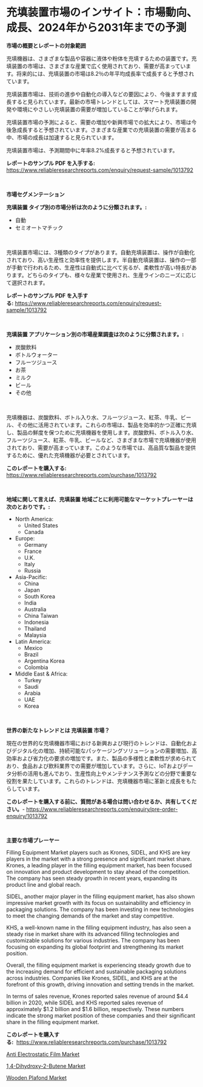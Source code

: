 <p><h1>充填装置市場のインサイト：市場動向、成長、2024年から2031年までの予測</h1></p><p><strong>市場の概要とレポートの対象範囲</strong></p>
<p><p>充填機器は、さまざまな製品や容器に液体や粉体を充填するための装置です。充填装置の市場は、さまざまな産業で広く使用されており、需要が高まっています。将来的には、充填装置の市場は8.2％の年平均成長率で成長すると予想されています。</p><p>充填装置市場は、技術の進歩や自動化の導入などの要因により、今後ますます成長すると見られています。最新の市場トレンドとしては、スマート充填装置の開発や環境にやさしい充填装置の需要が増加していることが挙げられます。</p><p>充填装置市場の予測によると、需要の増加や新興市場での拡大により、市場は今後急成長すると予想されています。さまざまな産業での充填装置の需要が高まる中、市場の成長は加速すると見られています。</p><p>充填装置市場は、予測期間中に年率8.2%成長すると予想されています。</p></p>
<p><strong>レポートのサンプル PDF を入手する:</strong> <a href="https://www.reliableresearchreports.com/enquiry/request-sample/1013792">https://www.reliableresearchreports.com/enquiry/request-sample/1013792</a></p>
<p>&nbsp;</p>
<p><strong>市場セグメンテーション</strong></p>
<p><strong>充填装置 タイプ別の市場分析は次のように分類されます。:</strong></p>
<p><ul><li>自動</li><li>セミオートマチック</li></ul></p>
<p>&nbsp;</p>
<p><p>充填装置市場には、3種類のタイプがあります。自動充填装置は、操作が自動化されており、高い生産性と効率性を提供します。半自動充填装置は、操作の一部が手動で行われるため、生産性は自動式に比べて劣るが、柔軟性が高い特長があります。どちらのタイプも、様々な産業で使用され、生産ラインのニーズに応じて選択されます。</p></p>
<p><strong>レポートのサンプル PDF を入手する:</strong>&nbsp;<a href="https://www.reliableresearchreports.com/enquiry/request-sample/1013792">https://www.reliableresearchreports.com/enquiry/request-sample/1013792</a></p>
<p>&nbsp;</p>
<p><strong> 充填装置 アプリケーション別の市場産業調査は次のように分類されます。:</strong></p>
<p><ul><li>炭酸飲料</li><li>ボトルウォーター</li><li>フルーツジュース</li><li>お茶</li><li>ミルク</li><li>ビール</li><li>その他</li></ul></p>
<p>&nbsp;</p>
<p><p>充填機器は、炭酸飲料、ボトル入り水、フルーツジュース、紅茶、牛乳、ビール、その他に活用されています。これらの市場は、製品を効率的かつ正確に充填し、製品の鮮度を保つために充填機器を使用します。炭酸飲料、ボトル入り水、フルーツジュース、紅茶、牛乳、ビールなど、さまざまな市場で充填機器が使用されており、需要が高まっています。このような市場では、高品質な製品を提供するために、優れた充填機器が必要とされています。</p></p>
<p><strong>このレポートを購入する:</strong>&nbsp; <a href="https://www.reliableresearchreports.com/purchase/1013792">https://www.reliableresearchreports.com/purchase/1013792</a></p>
<p>&nbsp;</p>
<p><strong>地域に関して言えば、充填装置 地域ごとに利用可能なマーケットプレーヤーは次のとおりです。:</strong></p>
<p><ul>
    <li>
        North America:
        <ul>
            <li>United States</li>
            <li>Canada</li>
        </ul>
    </li>
    <li>
        Europe:
        <ul>
            <li>Germany</li>
            <li>France</li>
            <li>U.K.</li>
            <li>Italy</li>
            <li>Russia</li>
        </ul>
    </li>
    <li>
        Asia-Pacific:
        <ul>
            <li>China</li>
            <li>Japan</li>
            <li>South Korea</li>
            <li>India</li>
            <li>Australia</li>
            <li>China Taiwan</li>
            <li>Indonesia</li>
            <li>Thailand</li>
            <li>Malaysia</li>
        </ul>
    </li>
    <li>
        Latin America:
        <ul>
            <li>Mexico</li>
            <li>Brazil</li>
            <li>Argentina Korea</li>
            <li>Colombia</li>
        </ul>
    </li>
    <li>
        Middle East & Africa:
        <ul>
            <li>Turkey</li>
            <li>Saudi</li>
            <li>Arabia</li>
            <li>UAE</li>
            <li>Korea</li>
        </ul>
    </li>
    </ul></p>
<p>&nbsp;</p>
<p><strong>世界の新たなトレンドとは 充填装置 市場？</strong></p>
<p><p>現在の世界的な充填機器市場における新興および現行のトレンドは、自動化およびデジタル化の増加、持続可能なパッケージングソリューションの需要増加、高効率および省力化の要求の増加です。また、製品の多様性と柔軟性が求められており、食品および飲料業界での需要が増加しています。さらに、IoTおよびデータ分析の活用も進んでおり、生産性向上やメンテナンス予測などの分野で重要な役割を果たしています。これらのトレンドは、充填機器市場に革新と成長をもたらしています。</p></p>
<p><strong>このレポートを購入する前に、質問がある場合は問い合わせるか、共有してください。</strong>- <a href="https://www.reliableresearchreports.com/enquiry/pre-order-enquiry/1013792">https://www.reliableresearchreports.com/enquiry/pre-order-enquiry/1013792</a></p>
<p>&nbsp;</p>
<p><strong>主要な市場プレーヤー</strong></p>
<p><p>Filling Equipment Market players such as Krones, SIDEL, and KHS are key players in the market with a strong presence and significant market share. Krones, a leading player in the filling equipment market, has been focused on innovation and product development to stay ahead of the competition. The company has seen steady growth in recent years, expanding its product line and global reach.</p><p>SIDEL, another major player in the filling equipment market, has also shown impressive market growth with its focus on sustainability and efficiency in packaging solutions. The company has been investing in new technologies to meet the changing demands of the market and stay competitive.</p><p>KHS, a well-known name in the filling equipment industry, has also seen a steady rise in market share with its advanced filling technologies and customizable solutions for various industries. The company has been focusing on expanding its global footprint and strengthening its market position.</p><p>Overall, the filling equipment market is experiencing steady growth due to the increasing demand for efficient and sustainable packaging solutions across industries. Companies like Krones, SIDEL, and KHS are at the forefront of this growth, driving innovation and setting trends in the market.</p><p>In terms of sales revenue, Krones reported sales revenue of around $4.4 billion in 2020, while SIDEL and KHS reported sales revenue of approximately $1.2 billion and $1.6 billion, respectively. These numbers indicate the strong market position of these companies and their significant share in the filling equipment market.</p></p>
<p><strong>このレポートを購入する:</strong>&nbsp;&nbsp;<a href="https://www.reliableresearchreports.com/purchase/1013792">https://www.reliableresearchreports.com/purchase/1013792</a></p>
<p><p><a href="https://view.publitas.com/reportprime-1/anti-electrostatic-film-market-centers-on-aspects-such-as-market-growth-market-share-market-opportunity-and-projected-forecasts-spanning-from-2023-to-2030/">Anti Electrostatic Film Market</a></p><p><a href="https://view.publitas.com/reportprime-1/14-dihydroxy-2-butene-market-size-global-industry-overview-market-segmentation-and-forecast-2023-to-2030/">1,4-Dihydroxy-2-Butene Market</a></p><p><a href="https://view.publitas.com/reportprime-1/wooden-plafond-market-size-and-examines-its-market-scope-with-a-primary-focus-on-growth-opportunities-and-forecasted-trends-spanning-from-2023-to-2030/">Wooden Plafond Market</a></p></p>